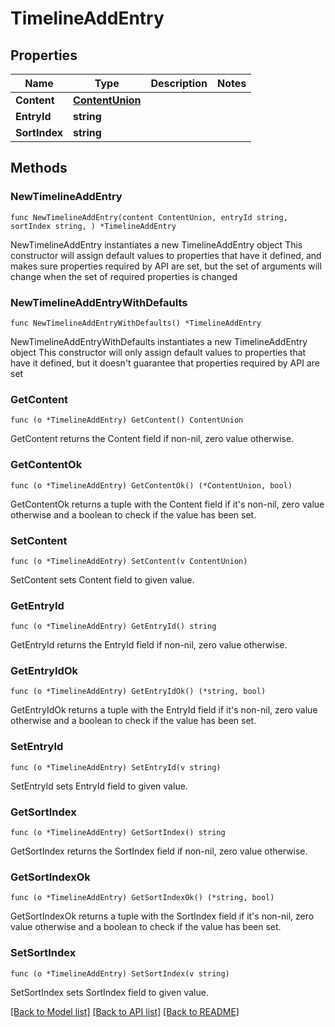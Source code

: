 # TimelineAddEntry

## Properties

Name | Type | Description | Notes
------------ | ------------- | ------------- | -------------
**Content** | [**ContentUnion**](ContentUnion.md) |  | 
**EntryId** | **string** |  | 
**SortIndex** | **string** |  | 

## Methods

### NewTimelineAddEntry

`func NewTimelineAddEntry(content ContentUnion, entryId string, sortIndex string, ) *TimelineAddEntry`

NewTimelineAddEntry instantiates a new TimelineAddEntry object
This constructor will assign default values to properties that have it defined,
and makes sure properties required by API are set, but the set of arguments
will change when the set of required properties is changed

### NewTimelineAddEntryWithDefaults

`func NewTimelineAddEntryWithDefaults() *TimelineAddEntry`

NewTimelineAddEntryWithDefaults instantiates a new TimelineAddEntry object
This constructor will only assign default values to properties that have it defined,
but it doesn't guarantee that properties required by API are set

### GetContent

`func (o *TimelineAddEntry) GetContent() ContentUnion`

GetContent returns the Content field if non-nil, zero value otherwise.

### GetContentOk

`func (o *TimelineAddEntry) GetContentOk() (*ContentUnion, bool)`

GetContentOk returns a tuple with the Content field if it's non-nil, zero value otherwise
and a boolean to check if the value has been set.

### SetContent

`func (o *TimelineAddEntry) SetContent(v ContentUnion)`

SetContent sets Content field to given value.


### GetEntryId

`func (o *TimelineAddEntry) GetEntryId() string`

GetEntryId returns the EntryId field if non-nil, zero value otherwise.

### GetEntryIdOk

`func (o *TimelineAddEntry) GetEntryIdOk() (*string, bool)`

GetEntryIdOk returns a tuple with the EntryId field if it's non-nil, zero value otherwise
and a boolean to check if the value has been set.

### SetEntryId

`func (o *TimelineAddEntry) SetEntryId(v string)`

SetEntryId sets EntryId field to given value.


### GetSortIndex

`func (o *TimelineAddEntry) GetSortIndex() string`

GetSortIndex returns the SortIndex field if non-nil, zero value otherwise.

### GetSortIndexOk

`func (o *TimelineAddEntry) GetSortIndexOk() (*string, bool)`

GetSortIndexOk returns a tuple with the SortIndex field if it's non-nil, zero value otherwise
and a boolean to check if the value has been set.

### SetSortIndex

`func (o *TimelineAddEntry) SetSortIndex(v string)`

SetSortIndex sets SortIndex field to given value.



[[Back to Model list]](../README.md#documentation-for-models) [[Back to API list]](../README.md#documentation-for-api-endpoints) [[Back to README]](../README.md)


